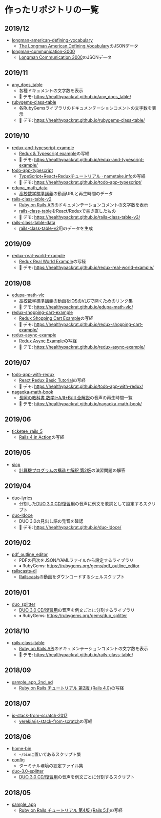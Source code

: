 # 作ったリポジトリの一覧

## 2019/12

- [longman-american-defining-vocabulary](https://github.com/healthypackrat/longman-american-defining-vocabulary)
    - [The Longman American Defining Vocabulary](http://www.longmandictionariesusa.com/longman/defining_vocabulary)のJSONデータ
- [longman-communication-3000](https://github.com/healthypackrat/longman-communication-3000)
    - [Longman Communication 3000](https://www.google.com/search?q=Longman+Communication+3000)のJSONデータ

## 2019/11

- [any\_docs\_table](https://github.com/healthypackrat/any_docs_table)
    - 各種ドキュメントの文字数を表示
    - 💪 デモ: <https://healthypackrat.github.io/any_docs_table/>
- [rubygems-class-table](https://github.com/healthypackrat/rubygems-class-table)
    - 各RubyGemsライブラリのドキュメンテーションコメントの文字数を表示
    - 💪 デモ: <https://healthypackrat.github.io/rubygems-class-table/>

## 2019/10

- [redux-and-typescript-example](https://github.com/healthypackrat/redux-and-typescript-example)
    - [Redux & Typescript example](https://redux.js.org/recipes/usage-with-typescript)の写経
    - 💪 デモ: <https://healthypackrat.github.io/redux-and-typescript-example/>
- [todo-app-typescript](https://github.com/healthypackrat/todo-app-typescript)
    - [TypeScript+React+Reduxチュートリアル · nametake.info](https://nametake.github.io/posts/2018/12/05/typescript-react-redux-tutorial/)の写経
    - 💪 デモ: <https://healthypackrat.github.io/todo-app-typescript/>
- [edupa\_math\_data](https://github.com/healthypackrat/edupa_math_data)
    - [高校数学標準講義](http://edupa.org/?p=4904)の動画URLと再生時間のデータ
- [rails-class-table-v2](https://github.com/healthypackrat/rails-class-table-v2)
    - [Ruby on Rails API](https://api.rubyonrails.org/)のドキュメンテーションコメントの文字数を表示
    - [rails-class-table](https://github.com/healthypackrat/rails-class-table)をReact/Reduxで書き直したもの
    - 💪 デモ: <https://healthypackrat.github.io/rails-class-table-v2/>
- [rails-class-table-data](https://github.com/healthypackrat/rails-class-table-data)
    - [rails-class-table-v2](https://github.com/healthypackrat/rails-class-table-v2)用のデータを生成

## 2019/09

- [redux-real-world-example](https://github.com/healthypackrat/redux-real-world-example)
    - [Redux Real World Example](https://github.com/reduxjs/redux/tree/master/examples/real-world)の写経
    - 💪 デモ: <https://healthypackrat.github.io/redux-real-world-example/>

## 2019/08

- [edupa-math-vlc](https://github.com/healthypackrat/edupa-math-vlc)
    - [高校数学標準講義](http://edupa.org/?p=4904)の動画を[iOSのVLC](https://apps.apple.com/jp/app/vlc-for-mobile/id650377962)で開くためのリンク集
    - 💪 デモ: <https://healthypackrat.github.io/edupa-math-vlc/>
- [redux-shopping-cart-example](https://github.com/healthypackrat/redux-shopping-cart-example)
    - [Redux Shopping Cart Example](https://github.com/reduxjs/redux/tree/master/examples/shopping-cart)の写経
    - 💪 デモ: <https://healthypackrat.github.io/redux-shopping-cart-example/>
- [redux-async-example](https://github.com/healthypackrat/redux-async-example)
    - [Redux Async Example](https://github.com/reduxjs/redux/tree/master/examples/async)の写経
    - 💪 デモ: <https://healthypackrat.github.io/redux-async-example/>

## 2019/07

- [todo-app-with-redux](https://github.com/healthypackrat/todo-app-with-redux)
    - [React Redux Basic Tutorial](https://react-redux.js.org/introduction/basic-tutorial)の写経
    - 💪 デモ: <https://healthypackrat.github.io/todo-app-with-redux/>
- [nagaoka-math-book](https://github.com/healthypackrat/nagaoka-math-book)
    - [長岡の教科書 数学I+A/II+B/III 全解説](https://www.obunsha.co.jp/service/nagaoka/other.html)の音声の再生時間一覧
    - 💪 デモ: <https://healthypackrat.github.io/nagaoka-math-book/>

## 2019/06

- [ticketee\_rails\_5](https://github.com/healthypackrat/ticketee_rails_5)
    - [Rails 4 in Action](https://www.manning.com/books/rails-4-in-action)の写経

## 2019/05

- [sicp](https://github.com/healthypackrat/sicp)
    - [計算機プログラムの構造と解釈 第2版](https://sicp.iijlab.net)の演習問題の解答

## 2019/04

- [duo-lyrics](https://github.com/healthypackrat/duo-lyrics)
    - 分割した[DUO 3.0 CD/復習用](https://www.amazon.co.jp/dp/4900790079)の音声に例文を歌詞として設定するスクリプト
- [duo-ldoce](https://github.com/healthypackrat/duo-ldoce)
    - DUO 3.0の見出し語の発音を確認
    - 💪 デモ: <https://healthypackrat.github.io/duo-ldoce/>

## 2019/02

- [pdf\_outline\_editor](https://github.com/healthypackrat/pdf_outline_editor)
    - PDFの目次をJSON/YAMLファイルから設定するライブラリ
    - ♦️ RubyGems: <https://rubygems.org/gems/pdf_outline_editor>
- [railscasts-dl](https://github.com/healthypackrat/railscasts-dl)
    - [Railscasts](http://railscasts.com/)の動画をダウンロードするシェルスクリプト

## 2019/01

- [duo\_splitter](https://github.com/healthypackrat/duo_splitter)
    - [DUO 3.0 CD/復習用](https://www.amazon.co.jp/dp/4900790079)の音声を例文ごとに分割するライブラリ
    - ♦️ RubyGems: <https://rubygems.org/gems/duo_splitter>

## 2018/10

- [rails-class-table](https://github.com/healthypackrat/rails-class-table)
    - [Ruby on Rails API](https://api.rubyonrails.org/)のドキュメンテーションコメントの文字数を表示
    - 💪 デモ: <https://healthypackrat.github.io/rails-class-table/>

## 2018/09

- [sample\_app\_2nd\_ed](https://github.com/healthypackrat/sample_app_2nd_ed)
    - [Ruby on Rails チュートリアル 第2版 (Rails 4.0)](https://railstutorial.jp/?version=4.0)の写経

## 2018/07

- [js-stack-from-scratch-2017](https://github.com/healthypackrat/js-stack-from-scratch-2017)
    - [verekia/js-stack-from-scratch](https://github.com/verekia/js-stack-from-scratch)の写経

## 2018/06

- [home-bin](https://github.com/healthypackrat/home-bin)
    - `~/bin`に置いてあるスクリプト集
- [config](https://github.com/healthypackrat/config)
    - ターミナル環境の設定ファイル集
- [duo-3.0-splitter](https://github.com/healthypackrat/duo-3.0-splitter)
    - [DUO 3.0 CD/復習用](https://www.amazon.co.jp/dp/4900790079)の音声を例文ごとに分割するスクリプト

## 2018/05

- [sample\_app](https://github.com/healthypackrat/sample_app)
    - [Ruby on Rails チュートリアル 第4版 (Rails 5.1)](https://railstutorial.jp/?version=5.1)の写経
